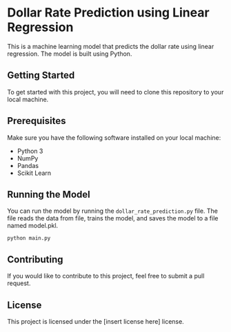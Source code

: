 # Dollar Rate Prediction using Linear Regression
This is a machine learning model that predicts the dollar rate using linear regression. The model is built using Python.

## Getting Started
To get started with this project, you will need to clone this repository to your local machine.

## Prerequisites
Make sure you have the following software installed on your local machine:

* Python 3
* NumPy
* Pandas
* Scikit Learn

## Running the Model
You can run the model by running the `dollar_rate_prediction.py` file. The file reads the data from file, trains the model, and saves the model to a file named model.pkl.

````
python main.py
````

## Contributing
If you would like to contribute to this project, feel free to submit a pull request.

## License
This project is licensed under the [insert license here] license.
